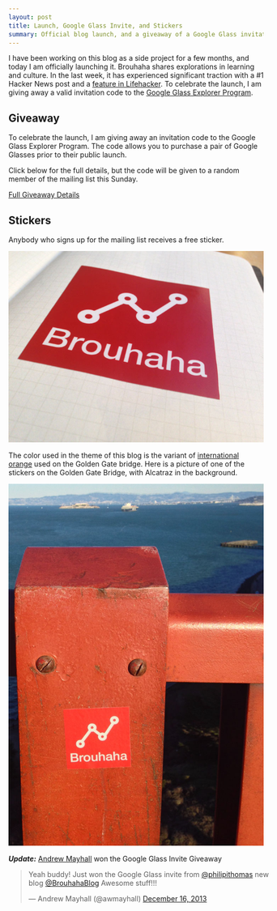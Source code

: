 ```yaml
---
layout: post
title: Launch, Google Glass Invite, and Stickers
summary: Official blog launch, and a giveaway of a Google Glass invitation code
---
```


I have been working on this blog as a side project for a few months, and today I am officially launching it. Brouhaha shares explorations in learning and culture. In the last week, it has experienced significant traction with a #1 Hacker News post and a [feature in Lifehacker](http://lifehacker.com/make-your-own-cold-brewed-tea-in-a-jar-1477800155?utm_campaign=socialflow_lifehacker_twitter&utm_source=lifehacker_twitter&utm_medium=socialflow). To celebrate the launch, I am giving away a valid invitation code to the [Google Glass Explorer Program](http://www.google.com/glass/start/). 

## Giveaway

To celebrate the launch, I am giving away an invitation code to the Google Glass Explorer Program. The code allows you to purchase a pair of Google Glasses prior to their public launch. 

Click below for the full details, but the code will be given to a random member of the mailing list this Sunday. 

<a href="/giveaway/" class="btn btn-primary btn-block">Full Giveaway Details</a>

## Stickers

Anybody who signs up for the mailing list receives a free sticker. 

<img src="/images/stickers/1.jpg" alt="Brouhaha Sticker" class="full"/>

The color used in the theme of this blog is the variant of [international orange](http://en.wikipedia.org/wiki/International_orange) used on the Golden Gate bridge. Here is a picture of one of the stickers on the Golden Gate Bridge, with Alcatraz in the background. 

<img src="/images/stickers/2.jpg" alt="Brouhaha Sticker" class="full"/>

<strong><em>Update:</em></strong> <a href="https://twitter.com/awmayhall">Andrew Mayhall</a> won the Google Glass Invite Giveaway

<blockquote class="twitter-tweet" data-conversation="none" lang="en" style="width: 100%"><p>Yeah buddy! Just won the Google Glass invite from <a href="https://twitter.com/philipithomas">@philipithomas</a> new blog <a href="https://twitter.com/BrouhahaBlog">@BrouhahaBlog</a> Awesome stuff!!!</p>&mdash; Andrew Mayhall (@awmayhall) <a href="https://twitter.com/awmayhall/statuses/412476273588314112">December 16, 2013</a></blockquote>
<script async src="//platform.twitter.com/widgets.js" charset="utf-8"></script>
